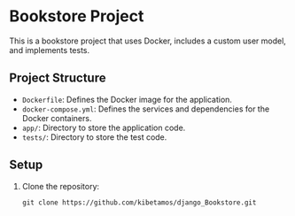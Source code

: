 # Bookstore Project

This is a bookstore project that uses Docker, includes a custom user model, and implements tests.

## Project Structure

- `Dockerfile`: Defines the Docker image for the application.
- `docker-compose.yml`: Defines the services and dependencies for the Docker containers.
- `app/`: Directory to store the application code.
- `tests/`: Directory to store the test code.

## Setup

1. Clone the repository:

   ```shell
   git clone https://github.com/kibetamos/django_Bookstore.git

   


